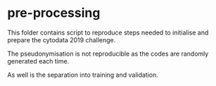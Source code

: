 # pre-processing

This folder contains script to reproduce steps needed to initialise and prepare the cytodata 2019 challenge.

The pseudonymisation is not reproducible as the codes are randomly generated each time.

As well is the separation into training and validation. 
